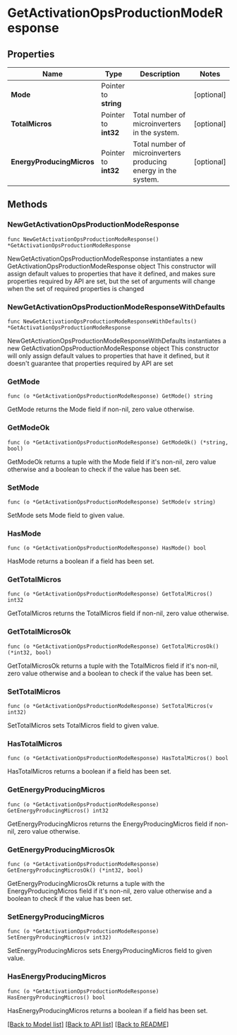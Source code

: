 # GetActivationOpsProductionModeResponse

## Properties

Name | Type | Description | Notes
------------ | ------------- | ------------- | -------------
**Mode** | Pointer to **string** |  | [optional] 
**TotalMicros** | Pointer to **int32** | Total number of microinverters in the system. | [optional] 
**EnergyProducingMicros** | Pointer to **int32** | Total number of microinverters producing energy in the system. | [optional] 

## Methods

### NewGetActivationOpsProductionModeResponse

`func NewGetActivationOpsProductionModeResponse() *GetActivationOpsProductionModeResponse`

NewGetActivationOpsProductionModeResponse instantiates a new GetActivationOpsProductionModeResponse object
This constructor will assign default values to properties that have it defined,
and makes sure properties required by API are set, but the set of arguments
will change when the set of required properties is changed

### NewGetActivationOpsProductionModeResponseWithDefaults

`func NewGetActivationOpsProductionModeResponseWithDefaults() *GetActivationOpsProductionModeResponse`

NewGetActivationOpsProductionModeResponseWithDefaults instantiates a new GetActivationOpsProductionModeResponse object
This constructor will only assign default values to properties that have it defined,
but it doesn't guarantee that properties required by API are set

### GetMode

`func (o *GetActivationOpsProductionModeResponse) GetMode() string`

GetMode returns the Mode field if non-nil, zero value otherwise.

### GetModeOk

`func (o *GetActivationOpsProductionModeResponse) GetModeOk() (*string, bool)`

GetModeOk returns a tuple with the Mode field if it's non-nil, zero value otherwise
and a boolean to check if the value has been set.

### SetMode

`func (o *GetActivationOpsProductionModeResponse) SetMode(v string)`

SetMode sets Mode field to given value.

### HasMode

`func (o *GetActivationOpsProductionModeResponse) HasMode() bool`

HasMode returns a boolean if a field has been set.

### GetTotalMicros

`func (o *GetActivationOpsProductionModeResponse) GetTotalMicros() int32`

GetTotalMicros returns the TotalMicros field if non-nil, zero value otherwise.

### GetTotalMicrosOk

`func (o *GetActivationOpsProductionModeResponse) GetTotalMicrosOk() (*int32, bool)`

GetTotalMicrosOk returns a tuple with the TotalMicros field if it's non-nil, zero value otherwise
and a boolean to check if the value has been set.

### SetTotalMicros

`func (o *GetActivationOpsProductionModeResponse) SetTotalMicros(v int32)`

SetTotalMicros sets TotalMicros field to given value.

### HasTotalMicros

`func (o *GetActivationOpsProductionModeResponse) HasTotalMicros() bool`

HasTotalMicros returns a boolean if a field has been set.

### GetEnergyProducingMicros

`func (o *GetActivationOpsProductionModeResponse) GetEnergyProducingMicros() int32`

GetEnergyProducingMicros returns the EnergyProducingMicros field if non-nil, zero value otherwise.

### GetEnergyProducingMicrosOk

`func (o *GetActivationOpsProductionModeResponse) GetEnergyProducingMicrosOk() (*int32, bool)`

GetEnergyProducingMicrosOk returns a tuple with the EnergyProducingMicros field if it's non-nil, zero value otherwise
and a boolean to check if the value has been set.

### SetEnergyProducingMicros

`func (o *GetActivationOpsProductionModeResponse) SetEnergyProducingMicros(v int32)`

SetEnergyProducingMicros sets EnergyProducingMicros field to given value.

### HasEnergyProducingMicros

`func (o *GetActivationOpsProductionModeResponse) HasEnergyProducingMicros() bool`

HasEnergyProducingMicros returns a boolean if a field has been set.


[[Back to Model list]](../README.md#documentation-for-models) [[Back to API list]](../README.md#documentation-for-api-endpoints) [[Back to README]](../README.md)


